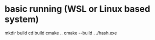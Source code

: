 # basic running (WSL or Linux based system)
mkdir build
cd build
cmake ..
cmake --build .
./hash.exe 